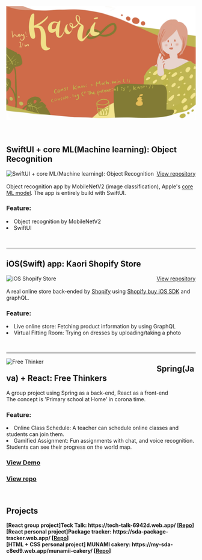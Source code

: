 <img src="./assets/img/hero.jpg" alt="Studio Kaori" />
<br clear="both"/>
<br />
<br />

<h2>SwiftUI + core ML(Machine learning): Object Recognition</h2>
<a href="https://github.com/StudioKaori/iOSNewObjectRecognition" target="_blank"><img align="left" width="400px" height="auto" src="https://github.com/StudioKaori/iOSNewObjectRecognition/raw/main/readmeAssets/hero.gif" alt="SwiftUI + core ML(Machine learning): Object Recognition" /></a>

<a href="https://github.com/StudioKaori/iOSNewObjectRecognition" target="_blank">View repository</a><br /><br />
Object recognition app by MobileNetV2 (image classification), Apple's <a href="https://developer.apple.com/machine-learning/models/">core ML model</a>.
The app is entirely build with SwiftUI.
<h3>Feature:</h3>
<dl>
<li>Object recognition by MobileNetV2</li>
<li>SwiftUI</li>
</dl>
<br clear="both" />
<hr clear="both" />

<h2>iOS(Swift) app: Kaori Shopify Store</h2>
<a href="https://github.com/StudioKaori/iOSShopify" target="_blank"><img align="left" width="400px" height="auto" src="./assets/img/kaoriShopifyHero.gif" alt="iOS Shopify Store" /></a>
<a href="https://github.com/StudioKaori/iOSShopify" target="_blank">View repository</a><br /><br />
A real online store back-ended by <a href="https://shopify.dev/" target="_blank">Shopify</a> using <a href="https://shopify.dev/custom-storefronts/tools/ios" target="_blank">Shopify buy iOS SDK</a> and graphQL.

<h3>Feature:</h3>
<dl>
<li>Live online store: Fetching product information by using GraphQL</li>
<li>Virtual Fitting Room: Trying on dresses by uploading/taking a photo</li>
</dl>


<br clear="both" />
<hr clear="both" />

<a href="https://free-thinker-d732f.web.app/" target="_blank"><img align="left" width="400px" height="auto" src="https://raw.githubusercontent.com/StudioKaori/free-thinker/master/frontend/src/assets/img/carousel/student-carousel-1.png" alt="Free Thinker" /></a>

<h2>Spring(Java) + React: Free Thinkers</h2>
A group project using Spring as a back-end, React as a front-end<br />
The concept is 'Primary school at Home' in corona time.
<h3>Feature:</h3>
<dl>
<li>Online Class Schedule: A teacher can schedule online classes and students can join them.</li>
<li>Gamified Assignment: Fun assignments with chat, and voice recognition. Students can see their progress on the world map.</li>
</dl>


<h3><a href="https://free-thinker-d732f.web.app/" target="_blank">View Demo</a></h3>  <h3><a href="https://github.com/StudioKaori/free-thinker"><a href="https://github.com/StudioKaori/free-thinker">View repo</a></h3>

<br clear="both"/>
<p align="left">
<h2>Projects</h2>

  <b>
  [React group project]Teck Talk: https://tech-talk-6942d.web.app/  [<a href="https://github.com/StudioKaori/Tech-talk" target="_blank">Repo</a>]<br />
  [React personal project]Package tracker: https://sda-package-tracker.web.app/  [<a href="https://github.com/StudioKaori/new-package-tracker-React-assignment-" target="_blank">Repo</a>]<br />
  [HTML + CSS personal project] MUNAMI cakery: https://my-sda-c8ed9.web.app/munamii-cakery/  [<a href="https://github.com/StudioKaori/cakery" target="_blank">Repo</a>]
    </b>
</p>

